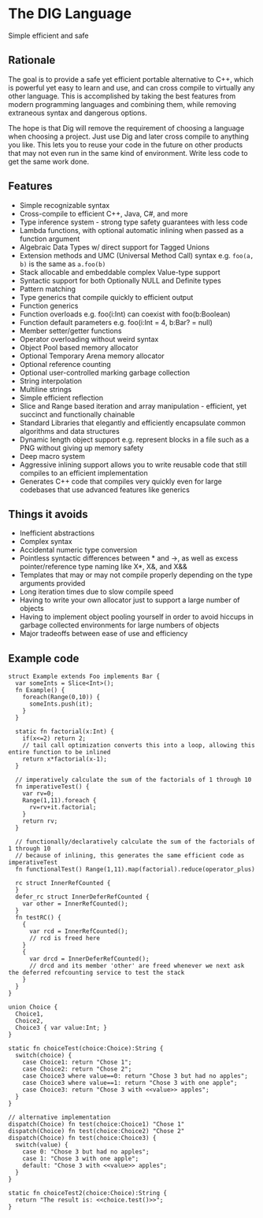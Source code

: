 # The DIG Language
Simple efficient and safe

## Rationale
The goal is to provide a safe yet efficient portable alternative to C++, which is powerful yet easy to learn and use, and can cross compile to virtually any other language. This is accomplished by taking the best features from modern programming languages and combining them, while removing extraneous syntax and dangerous options.

The hope is that Dig will remove the requirement of choosing a language when choosing a project. Just use Dig and later cross compile to anything you like. This lets you to reuse your code in the future on other products that may not even run in the same kind of environment. Write less code to get the same work done.

## Features
* Simple recognizable syntax
* Cross-compile to efficient C++, Java, C#, and more
* Type inference system - strong type safety guarantees with less code
* Lambda functions, with optional automatic inlining when passed as a function argument
* Algebraic Data Types w/ direct support for Tagged Unions
* Extension methods and UMC (Universal Method Call) syntax e.g. `foo(a, b)` is the same as `a.foo(b)`
* Stack allocable and embeddable complex Value-type support
* Syntactic support for both Optionally NULL and Definite types
* Pattern matching
* Type generics that compile quickly to efficient output
* Function generics
* Function overloads e.g. foo(i:Int) can coexist with foo(b:Boolean)
* Function default parameters e.g. foo(i:Int = 4, b:Bar? = null)
* Member setter/getter functions
* Operator overloading without weird syntax
* Object Pool based memory allocator
* Optional Temporary Arena memory allocator
* Optional reference counting
* Optional user-controlled marking garbage collection
* String interpolation
* Multiline strings
* Simple efficient reflection
* Slice and Range based iteration and array manipulation - efficient, yet succinct and functionally chainable
* Standard Libraries that elegantly and efficiently encapsulate common algorithms and data structures
* Dynamic length object support e.g. represent blocks in a file such as a PNG without giving up memory safety
* Deep macro system
* Aggressive inlining support allows you to write reusable code that still compiles to an efficient implementation
* Generates C++ code that compiles very quickly even for large codebases that use advanced features like generics

## Things it avoids
* Inefficient abstractions
* Complex syntax
* Accidental numeric type conversion
* Pointless syntactic differences between * and ->, as well as excess pointer/reference type naming like X*, X&, and X&&
* Templates that may or may not compile properly depending on the type arguments provided
* Long iteration times due to slow compile speed
* Having to write your own allocator just to support a large number of objects
* Having to implement object pooling yourself in order to avoid hiccups in garbage collected environments for large numbers of objects
* Major tradeoffs between ease of use and efficiency

## Example code

```
struct Example extends Foo implements Bar {
  var someInts = Slice<Int>();
  fn Example() {
    foreach(Range(0,10)) {
      someInts.push(it);
    }
  }
  
  static fn factorial(x:Int) {
    if(x<=2) return 2;
    // tail call optimization converts this into a loop, allowing this entire function to be inlined
    return x*factorial(x-1);
  }

  // imperatively calculate the sum of the factorials of 1 through 10
  fn imperativeTest() {
    var rv=0;
    Range(1,11).foreach {
      rv=rv+it.factorial;
    }
    return rv;
  }

  // functionally/declaratively calculate the sum of the factorials of 1 through 10
  // because of inlining, this generates the same efficient code as imperativeTest
  fn functionalTest() Range(1,11).map(factorial).reduce(operator_plus)  
  
  rc struct InnerRefCounted {
  }
  defer_rc struct InnerDeferRefCounted {
    var other = InnerRefCounted();
  }
  fn testRC() {
    {
      var rcd = InnerRefCounted();
      // rcd is freed here
    } 
    {
      var drcd = InnerDeferRefCounted();
      // drcd and its member 'other' are freed whenever we next ask the deferred refcounting service to test the stack
    }
  }
}

union Choice {
  Choice1,
  Choice2,
  Choice3 { var value:Int; }
}

static fn choiceTest(choice:Choice):String {
  switch(choice) {
    case Choice1: return "Chose 1";
    case Choice2: return "Chose 2";
    case Choice3 where value==0: return "Chose 3 but had no apples";
    case Choice3 where value==1: return "Chose 3 with one apple";
    case Choice3: return "Chose 3 with <<value>> apples";
  }
}

// alternative implementation
dispatch(Choice) fn test(choice:Choice1) "Chose 1"
dispatch(Choice) fn test(choice:Choice2) "Chose 2"
dispatch(Choice) fn test(choice:Choice3) {
  switch(value) {
    case 0: "Chose 3 but had no apples";
    case 1: "Chose 3 with one apple";
    default: "Chose 3 with <<value>> apples";
  }
}

static fn choiceTest2(choice:Choice):String {
  return "The result is: <<choice.test()>>";
}

```

